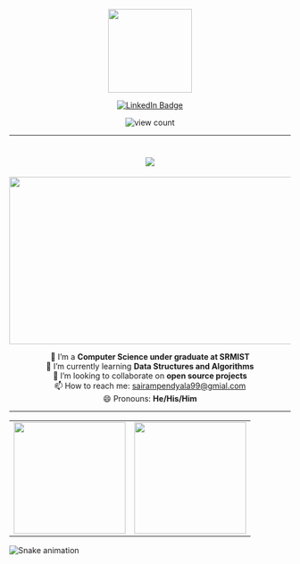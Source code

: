 <p align="center">
  <img src="https://c.tenor.com/OsjrMtlzRxsAAAAi/hi-om-nom.gif" height="150px">
</p>

<p align="center">
  <a href="https://www.linkedin.com/in/sai-ram-pendyala"><img src="https://img.shields.io/badge/LinkedIn-blue?style=for-the-badge&logo=linkedin&logoColor=white" alt="LinkedIn Badge"></a>
</p>
<p align="center">
  <img src="https://komarev.com/ghpvc/?username=ps1854" alt="view count">
</p>
<hr/>

<h1 align="center">
  <a href="#">
    <img src="https://readme-typing-svg.herokuapp.com/?lines=Sai+Ram+here...;Nice+to+meet+you!&center=true&size=30">
  </a>
</h1>
<div align="center">
  <img src="https://media.giphy.com/media/dWesBcTLavkZuG35MI/giphy.gif" width="600" height="300">
</div>

<p align="center">
  🔭 I’m a <strong>Computer Science under graduate at SRMIST</strong></br>
  🌱 I’m currently learning <strong>Data Structures and Algorithms</strong></br>
  👯 I’m looking to collaborate on <strong>open source projects</strong></br>
  📫 How to reach me: <a href="mailto:sairampendyala99@gmial.com">sairampendyala99@gmial.com</a></br>
  😄 Pronouns: <strong>He/His/Him</strong>
</p>
<hr/>

<table align="center">
<tr>
  <td>
    <a href="https://github-readme-stats.vercel.app/api?username=sai-ram-pendyala&hide=stars&show_icons=true">
      <img align="center" src="https://github-readme-stats.vercel.app/api?username=sai-ram-pendyala&hide=stars&show_icons=true" height = 200px/>
    </a>
  </td>
  <td>
    <a href="https://github-readme-stats.vercel.app/api/top-langs/?username=sai-ram-pendyala&hide=scss">
      <img align="center" src="https://github-readme-stats.vercel.app/api/top-langs/?username=sai-ram-pendyala&hide=scss" height = 200px/>
    </a> 
  </tr>
</table>

![Snake animation](https://github.com/sai-ram-pendyala/thepiyushmalhotra/blob/output/github-contribution-grid-snake.svg)

<!--
Here are some ideas to get you started:

- 🔭 I’m currently working on ...
- 🌱 I’m currently learning ...
- 👯 I’m looking to collaborate on ...
- 🤔 I’m looking for help with ...
- 💬 Ask me about ...
- 📫 How to reach me: ...
- 😄 Pronouns: ...
- ⚡ Fun fact: ...
-->
